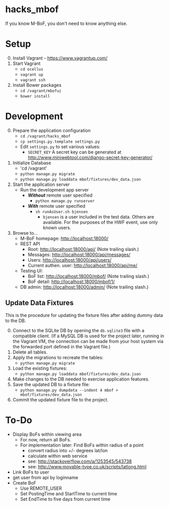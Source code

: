 # hacks_mbof
If you know M-BoF, you don't need to know anything else.

# Setup

0. Install Vagrant - https://www.vagrantup.com/
0. Start Vagrant
   - `cd ocellus`
   - `vagrant up`
   - `vagrant ssh`
0. Install Bower packages
   - `cd /vagrant/mbofui`
   - `bower install`

# Development
0. Prepare the application configuration
    - `cd /vagrant/hacks_mbof`
    - `cp settings.py.template settings.py`
    - Edit `settings.py` to set various values:
        - `SECRET_KEY` A secret key can be generated at http://www.miniwebtool.com/django-secret-key-generator/
0. Initialize Database
    - 'cd /vagrant'
    - `python manage.py migrate`
    - `python manage.py loaddata mbof/fixtures/dev_data.json`
0. Start the application server
    - Run the development app server
        - _**Without**_ remote user specified
            - `python manage.py runserver`
        - _**With**_ remote user specified
            - `sh runAsUser.sh bjensen`
                - `bjensen` is a user included in the test data.  Others are available.  For the purposes of the HWF event, use only known users.
0. Browse to...
    - M-BoF homepage: [http://localhost:18000/](http://localhost:18000/)
    - REST API
        - Root: [http://localhost:18000/api/](http://localhost:18000/api/) (Note trailing slash.)
        - Messages: [http://localhost:18000/api/messages/](http://localhost:18000/api/messages/)
        - Users: [http://localhost:18000/api/users/](http://localhost:18000/api/users/)
        - Current authen. user: [http://localhost:18000/api/me/](http://localhost:18000/api/me/)
    - Testing UI:
        - BoF list: [http://localhost:18000/mbof/](http://localhost:18000/mbof/) (Note trailing slash.)
        - BoF detail: [http://localhost:18000/mbof/1/](http://localhost:18000/mbof/1/)
    - DB admin: [http://localhost:18000/admin/](http://localhost:18000/admin/) (Note trailing slash.)

## Update Data Fixtures ##

This is the procedure for updating the fixture files after adding dummy data to the DB.

0. Connect to the SQLite DB by opening the `db.sqlite3` file with a compatible client.  (If a MySQL DB is used for the project later, running in the Vagrant VM, the connection can be made from your host system via the forwarded port defined in the Vagrant file.)
0. Delete all tables.
0. Apply the migrations to recreate the tables:
    - `python manage.py migrate`
0. Load the existing fixtures:
    - `python manage.py loaddata mbof/fixtures/dev_data.json`
0. Make changes to the DB needed to exercise application features.
0. Save the updated DB to a fixture file:
    - `python manage.py dumpdata --indent 4 mbof > mbof/fixtures/dev_data.json`
0. Commit the updated fixture file to the project.



# To-Do
- Display BoFs within viewing area
    - For now, return all BoFs.
    - For implementation later:  Find BoFs within radius of a point
        - convert radius into +/- degrees lat/lon
        - calculate within web service
        - see: http://stackoverflow.com/a/1253545/543738
        - see: http://www.movable-type.co.uk/scripts/latlong.html
- Link BoFs to user
- get user from api by loginname
- Create BoF
    - Use REMOTE_USER
    - Set PostingTime and StartTime to current time
    - Set EndTime to five days from current time



